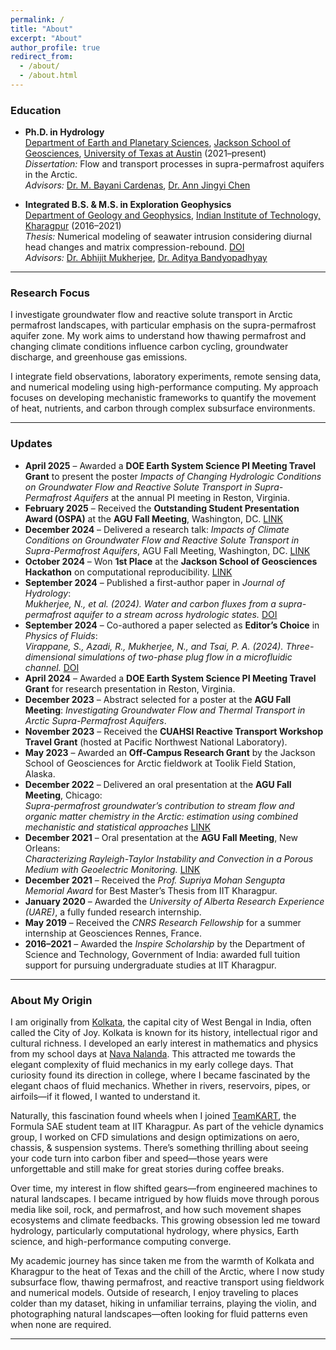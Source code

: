 ```yaml
---
permalink: /
title: "About"
excerpt: "About"
author_profile: true
redirect_from: 
  - /about/
  - /about.html
---
```


### Education
- **Ph.D. in Hydrology**  
  [Department of Earth and Planetary Sciences](https://eps.jsg.utexas.edu/), [Jackson School of Geosciences](https://www.jsg.utexas.edu/), [University of Texas at Austin](https://www.utexas.edu/) (2021–present)  
  *Dissertation:* Flow and transport processes in supra-permafrost aquifers in the Arctic.  
  *Advisors:* [Dr. M. Bayani Cardenas](https://www.jsg.utexas.edu/researcher/bayani_cardenas/), [Dr. Ann Jingyi Chen](https://oden.utexas.edu/people/directory/Ann-Chen/)

- **Integrated B.S. & M.S. in Exploration Geophysics**  
  [Department of Geology and Geophysics](https://www.iitkgp.ac.in/department/GG), [Indian Institute of Technology, Kharagpur](http://www.iitkgp.ac.in/) (2016–2021)  
  *Thesis:* Numerical modeling of seawater intrusion considering diurnal head changes and matrix compression-rebound. [DOI](http://dx.doi.org/10.13140/RG.2.2.15345.25443)  
  *Advisors:* [Dr. Abhijit Mukherjee](https://www.iitkgp.ac.in/department/GG/faculty/gg-abhijit), [Dr. Aditya Bandyopadhyay](https://www.iitkgp.ac.in/department/ME/faculty/me-aditya)

---

### Research Focus
I investigate groundwater flow and reactive solute transport in Arctic permafrost landscapes, with particular emphasis on the supra-permafrost aquifer zone. My work aims to understand how thawing permafrost and changing climate conditions influence carbon cycling, groundwater discharge, and greenhouse gas emissions.

I integrate field observations, laboratory experiments, remote sensing data, and numerical modeling using high-performance computing. My approach focuses on developing mechanistic frameworks to quantify the movement of heat, nutrients, and carbon through complex subsurface environments.

---

### Updates
- **April 2025** – Awarded a **DOE Earth System Science PI Meeting Travel Grant** to present the poster *Impacts of Changing Hydrologic Conditions on Groundwater Flow and Reactive Solute Transport in Supra-Permafrost Aquifers* at the annual PI meeting in Reston, Virginia.
- **February 2025** – Received the **Outstanding Student Presentation Award (OSPA)** at the **AGU Fall Meeting**, Washington, DC. [LINK](https://www.jsg.utexas.edu/news/2025/04/phd-student-wins-agu-outstanding-presentation-award/)
- **December 2024** – Delivered a research talk: *Impacts of Climate Conditions on Groundwater Flow and Reactive Solute Transport in Supra-Permafrost Aquifers*, AGU Fall Meeting, Washington, DC. [LINK](https://agu.confex.com/agu/agu24/meetingapp.cgi/Paper/1553245)
- **October 2024** – Won **1st Place** at the **Jackson School of Geosciences Hackathon** on computational reproducibility. [LINK](https://www.jsg.utexas.edu/geoscience-hackathon/past-hackathons/)
- **September 2024** – Published a first-author paper in *Journal of Hydrology*:  
  *Mukherjee, N., et al. (2024). Water and carbon fluxes from a supra-permafrost aquifer to a stream across hydrologic states.* [DOI](https://doi.org/10.1016/j.jhydrol.2024.132285)
- **September 2024** – Co-authored a paper selected as **Editor’s Choice** in *Physics of Fluids*:  
  *Virappane, S., Azadi, R., Mukherjee, N., and Tsai, P. A. (2024). Three-dimensional simulations of two-phase plug flow in a microfluidic channel.* [DOI](https://doi.org/10.1063/5.0220101)
- **April 2024** – Awarded a **DOE Earth System Science PI Meeting Travel Grant** for research presentation in Reston, Virginia.
- **December 2023** – Abstract selected for a poster at the **AGU Fall Meeting**: *Investigating Groundwater Flow and Thermal Transport in Arctic Supra-Permafrost Aquifers*.
- **November 2023** – Received the **CUAHSI Reactive Transport Workshop Travel Grant** (hosted at Pacific Northwest National Laboratory).
- **May 2023** – Awarded an **Off-Campus Research Grant** by the Jackson School of Geosciences for Arctic fieldwork at Toolik Field Station, Alaska.
- **December 2022** – Delivered an oral presentation at the **AGU Fall Meeting**, Chicago:  
  *Supra-permafrost groundwater’s contribution to stream flow and organic matter chemistry in the Arctic: estimation using combined mechanistic and statistical approaches* [LINK](https://agu.confex.com/agu/fm22/meetingapp.cgi/Paper/1128202) 
- **December 2021** – Oral presentation at the **AGU Fall Meeting**, New Orleans:  
  *Characterizing Rayleigh-Taylor Instability and Convection in a Porous Medium with Geoelectric Monitoring.* [LINK](https://agu.confex.com/agu/fm21/meetingapp.cgi/Paper/973634)
- **December 2021** – Received the *Prof. Supriya Mohan Sengupta Memorial Award* for Best Master’s Thesis from IIT Kharagpur.
- **January 2020** – Awarded the *University of Alberta Research Experience (UARE)*, a fully funded research internship.
- **May 2019** – Received the *CNRS Research Fellowship* for a summer internship at Geosciences Rennes, France.
- **2016–2021** – Awarded the *Inspire Scholarship* by the Department of Science and Technology, Government of India: awarded full tuition support for pursuing undergraduate studies at IIT Kharagpur.

---

### About My Origin
I am originally from [Kolkata](https://en.wikipedia.org/wiki/Kolkata), the capital city of West Bengal in India, often called the City of Joy. Kolkata is known for its history, intellectual rigor and cultural richness. I developed an early interest in mathematics and physics from my school days at [Nava Nalanda](https://navanalanda.org.in/). This attracted me towards the elegant complexity of fluid mechanics in my early college days. That curiosity found its direction in college, where I became fascinated by the elegant chaos of fluid mechanics. Whether in rivers, reservoirs, pipes, or airfoils—if it flowed, I wanted to understand it.  

Naturally, this fascination found wheels when I joined [TeamKART](https://teamkart.org/), the Formula SAE student team at IIT Kharagpur. As part of the vehicle dynamics group, I worked on CFD simulations and design optimizations on aero, chassis, & suspension systems. There’s something thrilling about seeing your code turn into carbon fiber and speed—those years were unforgettable and still make for great stories during coffee breaks.  

Over time, my interest in flow shifted gears—from engineered machines to natural landscapes. I became intrigued by how fluids move through porous media like soil, rock, and permafrost, and how such movement shapes ecosystems and climate feedbacks. This growing obsession led me toward hydrology, particularly computational hydrology, where physics, Earth science, and high-performance computing converge.  

My academic journey has since taken me from the warmth of Kolkata and Kharagpur to the heat of Texas and the chill of the Arctic, where I now study subsurface flow, thawing permafrost, and reactive transport using fieldwork and numerical models. Outside of research, I enjoy traveling to places colder than my dataset, hiking in unfamiliar terrains, playing the violin, and photographing natural landscapes—often looking for fluid patterns even when none are required.

---
